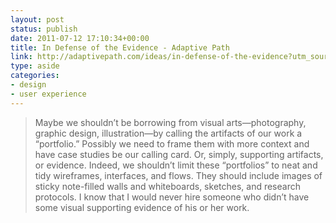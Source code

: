 ```yaml
---
layout: post
status: publish
date: 2011-07-12 17:10:34+00:00
title: In Defense of the Evidence - Adaptive Path
link: http://adaptivepath.com/ideas/in-defense-of-the-evidence?utm_source=feedburner&utm_medium=feed&utm_campaign=Feed%3A+adaptivepath+%28Adaptive+Path+Blog%29#When:18:33:33Z
type: aside
categories:
- design
- user experience
---
```


> Maybe we shouldn’t be borrowing from visual arts—photography, graphic design, illustration—by calling the artifacts of our work a “portfolio.” Possibly we need to frame them with more context and have case studies be our calling card. Or, simply, supporting artifacts, or evidence. Indeed, we shouldn’t limit these “portfolios” to neat and tidy wireframes, interfaces, and flows. They should include images of sticky note-filled walls and whiteboards, sketches, and research protocols. I know that I would never hire someone who didn’t have some visual supporting evidence of his or her work.
